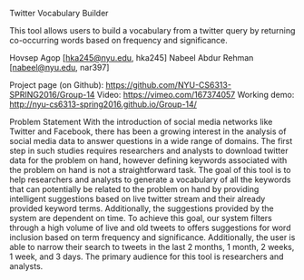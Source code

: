 Twitter Vocabulary Builder

This tool allows users to build a vocabulary from a twitter query by 
returning co-occurring words based on frequency and significance.

Hovsep Agop
[hka245@nyu.edu, hka245]
Nabeel Abdur Rehman 
[nabeel@nyu.edu, nar397]

Project page (on Github):
https://github.com/NYU-CS6313-SPRING2016/Group-14
Video:
https://vimeo.com/167374057
Working demo:
http://nyu-cs6313-spring2016.github.io/Group-14/


Problem Statement
With the introduction of social media networks like Twitter and Facebook, there has been a growing interest in the analysis of social media data to answer questions in a wide range of domains. The first step in such studies requires researchers and analysts to download twitter data for the problem on hand, however defining keywords associated with the problem on hand is not a straightforward task. The goal of this tool is to help researchers and analysts to generate a vocabulary of all the keywords that can potentially be related to the problem on hand by providing intelligent suggestions based on live twitter stream and their already provided keyword terms. Additionally, the suggestions provided by the system are dependent on time. To achieve this goal, our system filters through a high volume of live and old tweets to offers suggestions for word inclusion based on term frequency and significance. Additionally, the user is able to narrow their search to tweets in the last 2 months, 1 month, 2 weeks, 1 week, and 3 days. The primary audience for this tool is researchers and analysts.

